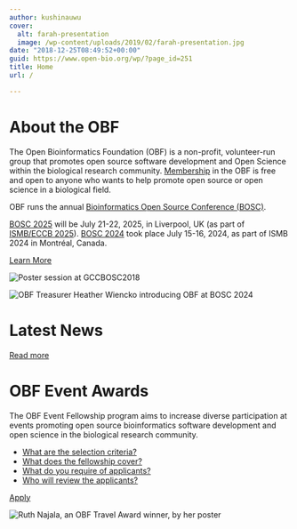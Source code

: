 ```yaml
---
author: kushinauwu
cover:
  alt: farah-presentation
  image: /wp-content/uploads/2019/02/farah-presentation.jpg
date: "2018-12-25T08:49:52+00:00"
guid: https://www.open-bio.org/wp/?page_id=251
title: Home
url: /

---
```

# About the OBF

The Open Bioinformatics Foundation (OBF) is a non-profit, volunteer-run group that promotes open source software development and Open Science within the biological research community. [Membership](/membership/) in the OBF is free and open to anyone who wants to help promote open source or open science in a biological field.

OBF runs the annual [Bioinformatics Open Source Conference (BOSC)](events/about).

[BOSC 2025](events/bosc-2025/) will be July 21-22, 2025, in Liverpool, UK (as part of [ISMB/ECCB 2025](https://www.iscb.org/ismbeccb2025/home)). [BOSC 2024](events/bosc-2024/) took place July 15-16, 2024, as part of ISMB 2024 in Montréal, Canada.

[Learn More](/about/)

![Poster session at GCCBOSC2018](/wp/wp-content/uploads/2019/03/people-at-poster-session-GCC2018-1.jpg)

![OBF Treasurer Heather Wiencko introducing OBF at BOSC 2024](/wp-content/uploads/2024/08/Heather-presenting-1.jpeg)

# Latest News

[Read more](blog)

# OBF Event Awards

The OBF Event Fellowship program aims to increase diverse participation at events promoting open source bioinformatics software development and open science in the biological research community.

- [What are the selection criteria?](travel-awards/#fellowships-selection-criteria)
- [What does the fellowship cover?](travel-awards#fellowships-coverage)
- [What do you require of applicants?](travel-awards#fellowships-requirements)
- [Who will review the applicants?](travel-awards#fellowships-applications)

[Apply](travel-awards/#fellowships-applications)

![Ruth Najala, an OBF Travel Award winner, by her poster](/wp-content/uploads/2023/03/Ruth-Nanjala-cropped-OBF-event-fellowship-winner.jpg)
